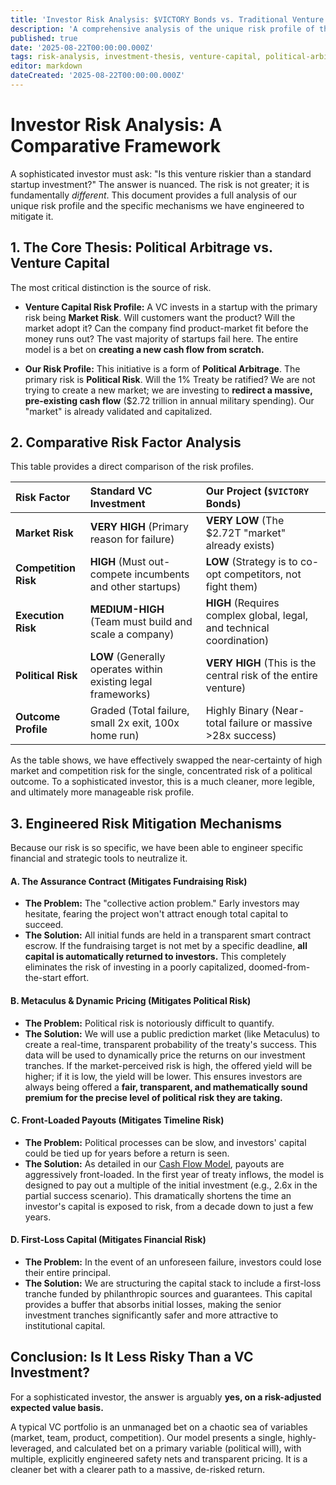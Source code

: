 ```yaml
---
title: 'Investor Risk Analysis: $VICTORY Bonds vs. Traditional Venture Capital'
description: 'A comprehensive analysis of the unique risk profile of the 1% Treaty initiative, comparing its political arbitrage model to the market-risk model of venture capital and detailing the engineered mechanisms designed to mitigate key risks.'
published: true
date: '2025-08-22T00:00:00.000Z'
tags: risk-analysis, investment-thesis, venture-capital, political-arbitrage, assurance-contracts, metaculus
editor: markdown
dateCreated: '2025-08-22T00:00:00.000Z'
---
```


# Investor Risk Analysis: A Comparative Framework

A sophisticated investor must ask: "Is this venture riskier than a standard startup investment?" The answer is nuanced. The risk is not greater; it is fundamentally *different*. This document provides a full analysis of our unique risk profile and the specific mechanisms we have engineered to mitigate it.

## 1. The Core Thesis: Political Arbitrage vs. Venture Capital

The most critical distinction is the source of risk.

*   **Venture Capital Risk Profile:** A VC invests in a startup with the primary risk being **Market Risk**. Will customers want the product? Will the market adopt it? Can the company find product-market fit before the money runs out? The vast majority of startups fail here. The entire model is a bet on **creating a new cash flow from scratch.**

*   **Our Risk Profile:** This initiative is a form of **Political Arbitrage**. The primary risk is **Political Risk**. Will the 1% Treaty be ratified? We are not trying to create a new market; we are investing to **redirect a massive, pre-existing cash flow** ($2.72 trillion in annual military spending). Our "market" is already validated and capitalized.

## 2. Comparative Risk Factor Analysis

This table provides a direct comparison of the risk profiles.

| Risk Factor         | Standard VC Investment                                   | Our Project (`$VICTORY` Bonds)                                   |
| :------------------ | :------------------------------------------------------- | :-------------------------------------------------------------- |
| **Market Risk**     | **VERY HIGH** (Primary reason for failure)               | **VERY LOW** (The $2.72T "market" already exists)                |
| **Competition Risk**| **HIGH** (Must out-compete incumbents and other startups)  | **LOW** (Strategy is to co-opt competitors, not fight them)      |
| **Execution Risk**  | **MEDIUM-HIGH** (Team must build and scale a company)      | **HIGH** (Requires complex global, legal, and technical coordination) |
| **Political Risk**  | **LOW** (Generally operates within existing legal frameworks) | **VERY HIGH** (This is the central risk of the entire venture)      |
| **Outcome Profile** | Graded (Total failure, small 2x exit, 100x home run)     | Highly Binary (Near-total failure or massive >28x success)         |

As the table shows, we have effectively swapped the near-certainty of high market and competition risk for the single, concentrated risk of a political outcome. To a sophisticated investor, this is a much cleaner, more legible, and ultimately more manageable risk profile.

## 3. Engineered Risk Mitigation Mechanisms

Because our risk is so specific, we have been able to engineer specific financial and strategic tools to neutralize it.

#### A. The Assurance Contract (Mitigates **Fundraising Risk**)
*   **The Problem:** The "collective action problem." Early investors may hesitate, fearing the project won't attract enough total capital to succeed.
*   **The Solution:** All initial funds are held in a transparent smart contract escrow. If the fundraising target is not met by a specific deadline, **all capital is automatically returned to investors.** This completely eliminates the risk of investing in a poorly capitalized, doomed-from-the-start effort.

#### B. Metaculus & Dynamic Pricing (Mitigates **Political Risk**)
*   **The Problem:** Political risk is notoriously difficult to quantify.
*   **The Solution:** We will use a public prediction market (like Metaculus) to create a real-time, transparent probability of the treaty's success. This data will be used to dynamically price the returns on our investment tranches. If the market-perceived risk is high, the offered yield will be higher; if it is low, the yield will be lower. This ensures investors are always being offered a **fair, transparent, and mathematically sound premium for the precise level of political risk they are taking.**

#### C. Front-Loaded Payouts (Mitigates **Timeline Risk**)
*   **The Problem:** Political processes can be slow, and investors' capital could be tied up for years before a return is seen.
*   **The Solution:** As detailed in our [Cash Flow Model](./dih-treasury-cash-flow-model.md), payouts are aggressively front-loaded. In the first year of treaty inflows, the model is designed to pay out a multiple of the initial investment (e.g., 2.6x in the partial success scenario). This dramatically shortens the time an investor's capital is exposed to risk, from a decade down to just a few years.

#### D. First-Loss Capital (Mitigates **Financial Risk**)
*   **The Problem:** In the event of an unforeseen failure, investors could lose their entire principal.
*   **The Solution:** We are structuring the capital stack to include a first-loss tranche funded by philanthropic sources and guarantees. This capital provides a buffer that absorbs initial losses, making the senior investment tranches significantly safer and more attractive to institutional capital.

## Conclusion: Is It Less Risky Than a VC Investment?

For a sophisticated investor, the answer is arguably **yes, on a risk-adjusted expected value basis.**

A typical VC portfolio is an unmanaged bet on a chaotic sea of variables (market, team, product, competition). Our model presents a single, highly-leveraged, and calculated bet on a primary variable (political will), with multiple, explicitly engineered safety nets and transparent pricing. It is a cleaner bet with a clearer path to a massive, de-risked return.
